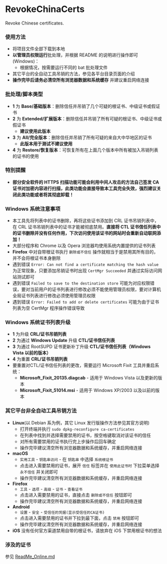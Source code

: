 ﻿RevokeChinaCerts
==============
Revoke Chinese certificates.

### 使用方法
* 将项目文件全部下载到本地
* **以管理员权限运行**批处理，并根据 README 的说明进行操作即可(Windows)：
  * 根据情况，按需要运行不同的 bat 批处理文件
* 其它平台的全自动工具吊销的方法，参见各平台目录页面的介绍
* **操作完毕后请务必清空所有浏览器数据和系统缓存** 并建议重启网络连接

### 批处理/脚本类型
* **1** 为 **Base/基础版本**：删除信任并吊销了几个可疑的根证书、中级证书或假证书
* **2** 为 **Extended/扩展版本**：删除信任并吊销了所有可疑的根证书、中级证书或假证书
  * **建议使用此版本**
* **3** 为 **All/完全版本**：删除信任并吊销了所有可疑的来自大中华地区的证书
  * **此版本用于测试不建议使用**
* **4** 为 **Restore/恢复版本**：可恢复所有在上面几个版本中所有被加入吊销列表的证书的使用

### 特別提醒
* **部分安全软件的 HTTPS 扫描功能可能会利用中间人攻击的方法自己签发 CA 证书对加密内容进行扫描，此类功能会直接导致本工具完全失效，强烈建议关闭此类功能或者将其彻底卸载！**

### Windows 系统注意事项
* 本工具先将列表中的证书删除，再将这些证书添加到 CRL 证书吊销列表中，在 CRL 证书吊销列表中的证书才能被彻底禁用。**直接将 CTL 证书信任列表中的证书删除并没有任何作用，下次访问使用该证书的网站时会重新自动联网添加！**
* 大部分程序和 Chrome 以及 Opera 浏览器均使用系统内置提供的证书列表
* **Firefox** 中对自带根证书执行 `删除或不信任` 操作就相当于是禁用其所有目的，并不会将根证书本身删除
* 遇到错误 `Error: Can not find a certificate matching the hash value` 为正常现象，只要添加吊销证书时出现 `CertMgr Succeeded` 并通过实际访问网站测试即可
* 遇到错误 `Failed to save to the destination store` 可能为对应权限错误，要对当前用户的证书列表进行修改必须不能使用管理员权限，要对计算机全局证书列表进行修改必须使用管理员权限
* 遇到错误 `Error: Failed to add or delete certificates` 可能为由于证书列表为空 CertMgr 程序操作错误导致

### Windows 系统证书列表升级
* **1** 为升级 **CRL/证书吊销列表**
* **2** 为通过 **Windows Update** 升级 **CTL/证书信任列表**
* **3** 为通过 RootSUPD 证书更新补丁升级 **CTL/证书信任列表（Windows Vista 以前的版本）**
* **4** 为重置 **CRL/证书吊销列表**
* 要重置对CTL/证书信任列表的更改，需要运行 Microsoft Fixit 工具并重启系统：
  * **Microsoft_Fixit_20135.diagcab** - 适用于 Windows Vista 以及更新的版本
  * **Microsoft_Fixit_51014.msi** - 适用于 Windows XP/2003 以及以前的版本

### 其它平台非全自动工具吊销方法
* **Linux**(以 Debian 系为例，其它 Linux 发行版操作方法参见其官方说明)
  * 打开终端并执行 `sudo dpkg-reconfigure ca-certificates`
  * 在列表中找到并选择需要禁用的证书，按空格键取消对该证书的信任
  * 对所有需要禁用的证书执行完上步操作后回车确定
  * 操作完毕建议清空所有浏览器数据和系统缓存，并重启网络连接
* **macOS**
  * `实用工具` - `钥匙串访问` - 在 `钥匙串` 中选择 `系统根证书`
  * 点击进入需要禁用的证书，展开 `信任` 标签并在 `使用此证书时` 下拉菜单选择 `永不信任` 并关闭即可
  * 操作完毕建议清空所有浏览器数据和系统缓存，并重启网络连接
* **Firefox**
  * `工具` - `选项` - `高级` - `证书` - `查看证书`
  * 点击进入需要禁用的证书，直接点击 `删除或不信任` 按钮即可
  * 操作完毕建议清空所有浏览器数据和系统缓存，并重启网络连接
* **Android**
  * `设置` - `安全` - `受信任的凭据(显示受信任的CA证书)`
  * 点击进入需要禁用的证书并下拉到最下面，点击 `禁用` 按钮即可
  * 操作完毕建议清空所有浏览器数据和系统缓存，并重启网络连接
* **iOS** 没有任何官方渠道禁用自带的根证书，请放弃在 iOS 下禁用根证书的想法

### 涉及的证书
参见 [ReadMe_Online.md](ReadMe_Online.md)
